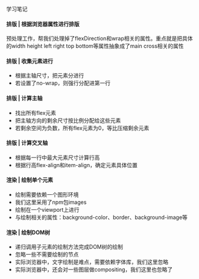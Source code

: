 学习笔记

#### 排版 | 根据浏览器属性进行排版

预处理工作，帮我们处理掉了flexDirection和wrap相关的属性。重点就是把具体的width height left right top bottom等属性抽象成了main cross相关的属性

#### 排版 | 收集元素进行

+ 根据主轴尺寸，把元素分进行
+ 若设置了no-wrap，则强行分配进第一行

#### 排版 | 计算主轴

+ 找出所有flex元素
+ 把主轴方向的剩余尺寸按比例分配给这些元素
+ 若剩余空间为负数，所有flex元素为0，等比压缩剩余元素

#### 排版 | 计算交叉轴

+ 根据每一行中最大元素尺寸计算行高
+ 根据行高flex-align和item-align，确定元素具体位置

#### 渲染 | 绘制单个元素

+ 绘制需要依赖一个图形环境
+ 我们这里采用了npm包images
+ 绘制在一个viewport上进行
+ 与绘制相关的属性：background-color、border、background-image等

#### 渲染 | 绘制DOM树

+ 递归调用子元素的绘制方法完成DOM树的绘制
+ 忽略一些不需要绘制的节点
+ 实际浏览器中，文字绘制是难点，需要依赖字体库，我们这里忽略
+ 实际浏览器中，还会对一些图层做compositing，我们这里也忽略了